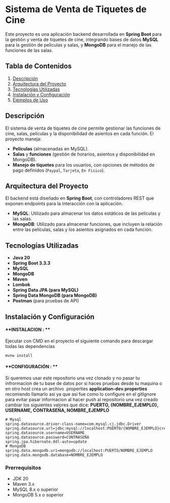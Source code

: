# Sistema de Venta de Tiquetes de Cine

Este proyecto es una aplicación backend desarrollada en **Spring Boot** para la gestión y venta de tiquetes de cine, integrando bases de datos **MySQL** para la gestión de películas y salas, y **MongoDB** para el manejo de las funciones de las salas.

## Tabla de Contenidos

1. [Descripción](#descripción)
2. [Arquitectura del Proyecto](#arquitectura-del-proyecto)
3. [Tecnologías Utilizadas](#tecnologías-utilizadas)
4. [Instalación y Configuración](#instalación-y-configuración)
5. [Ejemplos de Uso](#ejemplos-de-uso)

## Descripción

El sistema de venta de tiquetes de cine permite gestionar las funciones de cine, salas, películas y la disponibilidad de asientos en cada función. El proyecto maneja:

- **Películas** (almacenadas en MySQL).
- **Salas** y **funciones** (gestión de horarios, asientos y disponibilidad en MongoDB).
- **Manejo de tiquetes** para los usuarios, con opciones de métodos de pago definidos (`Paypal`, `Tarjeta`, `En Fisico`).

## Arquitectura del Proyecto

El backend está diseñado en **Spring Boot**, con controladores REST que exponen endpoints para la interacción con la aplicación.

- **MySQL**: Utilizado para almacenar los datos estáticos de las películas y las salas.
- **MongoDB**: Utilizado para almacenar funciones, que incluyen la relación entre las películas, salas y los asientos asignados en cada función.

## Tecnologías Utilizadas

- **Java 20**
- **Spring Boot 3.3.3**
- **MySQL**
- **MongoDB**
- **Maven**
- **Lombok**
- **Spring Data JPA (para MySQL)**
- **Spring Data MongoDB (para MongoDB)**
- **Postman** (para pruebas de API)

## Instalación y Configuración

#### **INSTALACION : **
Ejecutar con CMD en el proyecto el siguiente comando para descargar todas las dependencias
```
mvnw install
```

#### **CONFIGURACIÓN : **
Si queremos usar este repositorio una vez clonado y no pasar tu infrormacion de tu base de datos por si haces pruebas desde tu maquina o en otro host crea un archivo .properties
**application-dev.properties** recomiendo llamarlo asi ya que asi fue como lo configure en el gitIgnore para evitar pasar informacion al hacer push al repositorio una vez creado cambiar los siguientes valores que dice:
**PUERTO, {NOMBRE_EJEMPLO}, USERNAME, CONTRASEÑA, NOMBRE_EJEMPLO**
```
# Mysql
spring.datasource.driver-class-name=com.mysql.cj.jdbc.Driver
spring.datasource.url=jdbc:mysql://localhost:PUERTO/{NOMBRE_EJEMPLO}createDatabaseIfNotExist=true
spring.datasource.username=USERNAME
spring.datasource.password=CONTRASEÑA
spring.jpa.hibernate.ddl-auto=update
# MongoDB
spring.data.mongodb.uri=mongodb://localhost:PUERTO/NOMBRE_EJEMPLO
spring.data.mongodb.database=NOMBRE_EJEMPLO
```

### Prerrequisitos

- JDK 20
- Maven 3.x
- MySQL 8.x o superior
- MongoDB 5.x o superior

